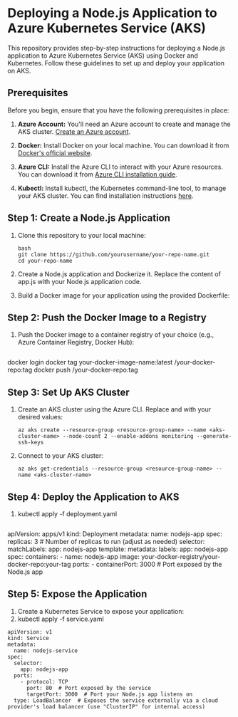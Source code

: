 # Deploying a Node.js Application to Azure Kubernetes Service (AKS)

This repository provides step-by-step instructions for deploying a Node.js application to Azure Kubernetes Service (AKS) using Docker and Kubernetes. Follow these guidelines to set up and deploy your application on AKS.

## Prerequisites

Before you begin, ensure that you have the following prerequisites in place:

1. **Azure Account:** You'll need an Azure account to create and manage the AKS cluster. [Create an Azure account](https://azure.microsoft.com/en-us/free/).

2. **Docker:** Install Docker on your local machine. You can download it from [Docker's official website](https://www.docker.com/get-started).

3. **Azure CLI:** Install the Azure CLI to interact with your Azure resources. You can download it from [Azure CLI installation guide](https://docs.microsoft.com/en-us/cli/azure/install-azure-cli).

4. **Kubectl:** Install kubectl, the Kubernetes command-line tool, to manage your AKS cluster. You can find installation instructions [here](https://kubernetes.io/docs/tasks/tools/install-kubectl/).

## Step 1: Create a Node.js Application

1. Clone this repository to your local machine:

   ```
   bash
   git clone https://github.com/yourusername/your-repo-name.git
   cd your-repo-name
2. Create a Node.js application and Dockerize it. Replace the content of app.js with your Node.js application code.

3. Build a Docker image for your application using the provided Dockerfile:   
 
## Step 2: Push the Docker Image to a Registry
1. Push the Docker image to a container registry of your choice (e.g., Azure Container Registry, Docker Hub):
   ```
docker login <registry-url>
docker tag your-docker-image-name:latest <registry-url>/your-docker-repo:tag
docker push <registry-url>/your-docker-repo:tag

## Step 3: Set Up AKS Cluster

1. Create an AKS cluster using the Azure CLI. Replace <resource-group-name> and <aks-cluster-name> with your desired values:
   ```
   az aks create --resource-group <resource-group-name> --name <aks-cluster-name> --node-count 2 --enable-addons monitoring --generate-ssh-keys
2. Connect to your AKS cluster:
   ```
   az aks get-credentials --resource-group <resource-group-name> --name <aks-cluster-name>

## Step 4: Deploy the Application to AKS
1. kubectl apply -f deployment.yaml
   ```
apiVersion: apps/v1
kind: Deployment
metadata:
  name: nodejs-app
spec:
  replicas: 3  # Number of replicas to run (adjust as needed)
  selector:
    matchLabels:
      app: nodejs-app
  template:
    metadata:
      labels:
        app: nodejs-app
    spec:
      containers:
        - name: nodejs-app
          image: your-docker-registry/your-docker-repo:your-tag
          ports:
            - containerPort: 3000  # Port exposed by the Node.js app



## Step 5: Expose the Application
1. Create a Kubernetes Service to expose your application:
2. kubectl apply -f service.yaml

```
apiVersion: v1
kind: Service
metadata:
  name: nodejs-service
spec:
  selector:
    app: nodejs-app
  ports:
    - protocol: TCP
      port: 80  # Port exposed by the service
      targetPort: 3000  # Port your Node.js app listens on
  type: LoadBalancer  # Exposes the service externally via a cloud provider's load balancer (use "ClusterIP" for internal access)





